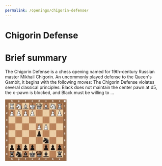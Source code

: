 ```yaml
---
permalink: /openings/chigorin-defense/
---
```

Chigorin Defense
================

# Brief summary


The Chigorin Defense is a chess opening named for 19th-century Russian master Mikhail Chigorin. An uncommonly played defense to the Queen's Gambit, it begins with the following moves: The Chigorin Defense violates several classical principles: Black does not maintain the center pawn at d5, the c-pawn is blocked, and Black must be willing to ...

<img src="/img/Chigorin Defense.jpg" width="200"/>
